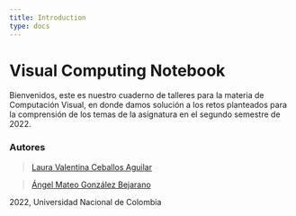 ```yaml
---
title: Introduction
type: docs
---
```


# Visual Computing Notebook

Bienvenidos, este es nuestro cuaderno de talleres para la materia de Computación Visual, en donde damos solución a los retos planteados para la comprensión de los temas de la asignatura en el segundo semestre de 2022.

### **Autores**

> [Laura Valentina Ceballos Aguilar](mailto:lceballosa@unal.edu.co)

> [Ángel Mateo González Bejarano](mailto:angegonzalez@unal.edu.co)

2022, Universidad Nacional de Colombia